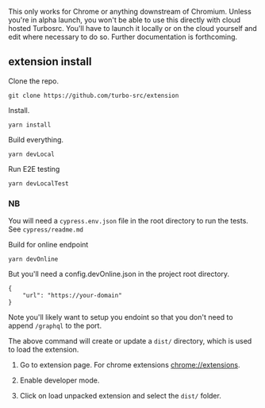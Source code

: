 This only works for Chrome or anything downstream of Chromium. Unless you're in alpha launch, you won't be able to use this directly with cloud hosted Turbosrc. You'll have to launch it locally or on the cloud yourself and edit where necessary to do so. Further documentation is forthcoming.

## extension install

Clone the repo.

```
git clone https://github.com/turbo-src/extension
```

Install.

`yarn install`

Build everything.

`yarn devLocal`

Run E2E testing

`yarn devLocalTest`

### NB
You will need a `cypress.env.json` file in the root directory to run the tests. See `cypress/readme.md`

Build for online endpoint

`yarn devOnline`

But you'll need a config.devOnline.json in the project root directory.

```
{
    "url": "https://your-domain"
}
```

Note you'll likely want to setup you endoint so that you don't need to append `/graphql` to the port.

The above command will create or update a `dist/` directory, which is used to load the extension.

1. Go to extension page. For chrome extensions [chrome://extensions](chrome://extensions).

2. Enable developer mode.

3. Click on load unpacked extension and select the `dist/` folder.
